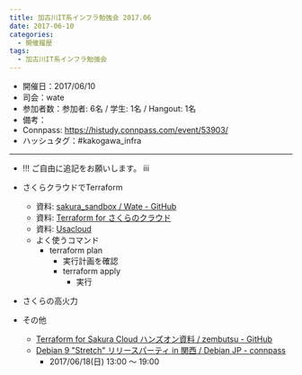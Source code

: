 ```yaml
---
title: 加古川IT系インフラ勉強会 2017.06
date: 2017-06-10
categories:
  - 開催履歴
tags:
  - 加古川IT系インフラ勉強会
---
```


* 開催日：2017/06/10
* 司会：wate
* 参加者数：参加者: 6名 / 学生: 1名 / Hangout: 1名
* 備考：
* Connpass: https://histudy.connpass.com/event/53903/
* ハッシュタグ：#kakogawa_infra

---

* !!! ご自由に追記をお願いします。 iii

* さくらクラウドでTerraform
  * 資料: [sakura_sandbox / Wate - GitHub](https://github.com/wate/sakura_sandbox)
  * 資料: [Terraform for さくらのクラウド](https://sacloud.github.io/terraform-provider-sakuracloud/)
  * 資料: [Usacloud](https://github.com/sacloud/usacloud)
  * よく使うコマンド
    * terraform plan
      * 実行計画を確認
      * terraform apply
        * 実行
* さくらの高火力
* その他
  * [Terraform for Sakura Cloud ハンズオン資料 / zembutsu - GitHub](https://github.com/zembutsu/sakura-terraform)
  * [Debian 9 "Stretch" リリースパーティ in 関西 / Debian JP - connpass](https://debianjp.connpass.com/event/59443/)
    * 2017/06/18(日) 13:00 ～ 19:00
